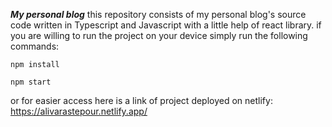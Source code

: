 ***My personal blog***
this repository consists of my personal blog's source code written in Typescript and Javascript with a little help of react library.
if you are willing to run the project on your device simply run the following commands:
```
npm install
```
```
npm start
```
or for easier access here is a link of project deployed on netlify:
https://alivarastepour.netlify.app/
